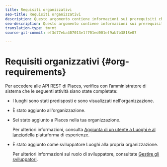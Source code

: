 ```yaml
---
title: Requisiti organizzativi
seo-title: Requisiti organizzativi
description: Questo argomento contiene informazioni sui prerequisiti che devono essere completati prima di poter accedere alle API REST di Places.
seo-description: Questo argomento contiene informazioni sui prerequisiti che devono essere completati prima di poter accedere alle API REST di Places.
translation-type: tm+mt
source-git-commit: ef3d77eba407013e1f701ed001ef9ab7b3818e07

---
```



# Requisiti organizzativi {#org-requirements}

Per accedere alle API REST di Places, verifica con l’amministratore di sistema che le seguenti attività siano state completate:

* I luoghi sono stati predisposti e sono visualizzati nell'organizzazione.
* È stato aggiunto all'organizzazione.
* Sei stato aggiunto a Places nella tua organizzazione.

   Per ulteriori informazioni, consulta [Aggiunta di un utente a Luoghi e al lancio](/help/adding-a-user-to-places.md)della piattaforma di esperienze.

* È stato aggiunto come sviluppatore Luoghi alla propria organizzazione.

   Per ulteriori informazioni sul ruolo di sviluppatore, consultate [Gestire gli sviluppatori](https://helpx.adobe.com/enterprise/using/manage-developers.html).
